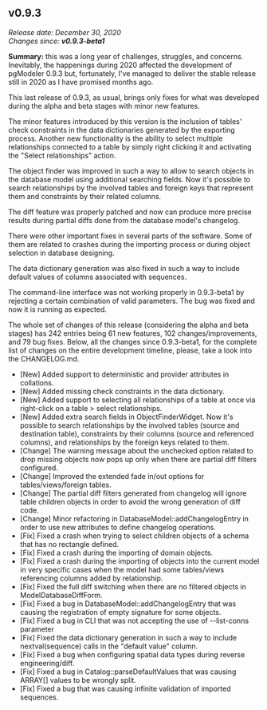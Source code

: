v0.9.3
------

<em>Release date: December 30, 2020</em><br/>
<em>Changes since: <strong>v0.9.3-beta1</strong></em><br/>

<strong>Summary:</strong> this was a long year of challenges, struggles, and concerns. Inevitably, the happenings during 2020 affected the development of pgModeler 0.9.3 but, fortunately, I've managed to deliver the stable release still in 2020 as I have promised months ago.<br/>

This last release of 0.9.3, as usual, brings only fixes for what was developed during the alpha and beta stages with minor new features. <br/>

The minor features introduced by this version is the inclusion of tables' check constraints in the data dictionaries generated by the exporting process. Another new functionality is the ability to select multiple relationships connected to a table by simply right clicking it and activating the "Select relationships" action. <br/>

The object finder was improved in such a way to allow to search objects in the database model using additional searching fields. Now it's possible to search relationships by the involved tables and foreign keys that represent them and constraints by their related columns. <br/>

The diff feature was properly patched and now can produce more precise results during partial diffs done from the database model's changelog. <br/>

There were other important fixes in several parts of the software. Some of them are related to crashes during the importing process or during object selection in database designing. <br/>

The data dictionary generation was also fixed in such a way to include default values of columns associated with sequences. <br/>

The command-line interface was not working properly in 0.9.3-beta1 by rejecting a certain combination of valid parameters. The bug was fixed and now it is running as expected. <br/>

The whole set of changes of this release (considering the alpha and beta stages) has 242 entries being 61 new features, 102 changes/improvements, and 79 bug fixes. Below, all the changes since 0.9.3-beta1, for the complete list of changes on the entire development timeline, please, take a look into the CHANGELOG.md. <br/>

* [New] Added support to deterministic and provider attributes in collations.
* [New] Added missing check constraints in the data dictionary.
* [New] Added support to selecting all relationships of a table at once via right-click on a table > select relationships.
* [New] Added extra search fields in ObjectFinderWidget. Now it's possible to search relationships by the involved tables (source and destination table), constraints by their columns (source and referenced columns), and relationships by the foreign keys related to them.
* [Change] The warning message about the unchecked option related to drop missing objects now pops up only when there are partial diff filters configured.
* [Change] Improved the extended fade in/out options for tables/views/foreign tables.
* [Change] The partial diff filters generated from changelog will ignore table children objects in order to avoid the wrong generation of diff code.
* [Change] Minor refactoring in DatabaseModel::addChangelogEntry in order to use new attributes to define changelog operations.
* [Fix] Fixed a crash when trying to select children objects of a schema that has no rectangle defined.
* [Fix] Fixed a crash during the importing of domain objects.
* [Fix] Fixed a crash during the importing of objects into the current model in very specific cases when the model had some tables/views referencing columns added by relationship.
* [Fix] Fixed the full diff switching when there are no filtered objects in ModelDatabaseDiffForm.
* [Fix] Fixed a bug in DatabaseModel::addChangelogEntry that was causing the registration of empty signature for some objects.
* [Fix] Fixed a bug in CLI that was not accepting the use of --list-conns parameter
* [Fix] Fixed the data dictionary generation in such a way to include nextval(sequence) calls in the "default value" column.
* [Fix] Fixed a bug when configuring spatial data types during reverse engineering/diff.
* [Fix] Fixed a bug in Catalog::parseDefaultValues that was causing ARRAY[] values to be wrongly split.
* [Fix] Fixed a bug that was causing infinite validation of imported sequences.
